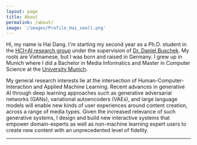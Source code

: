 ```yaml
---
layout: page
title: About
permalink: /about/
image: '/images/Profile_Hai_small.png'
---
```


Hi, my name is Hai Dang. I'm starting my second year as a Ph.D. student in the <a href="https://www.hciai.uni-bayreuth.de/en/index.html">HCI+AI research group</a> under the supervision of <a href="www.daniel-buschek.de">Dr. Daniel Buschek</a>. My roots are Vietnamese, but I was born and raised in Germany. I grew up in Munich where I did a Bachelor in Media Informatics and Master in Computer Science at the <a href="www.uni-muenchen.de">University Munich</a>.

My general research interests lie at the intersection of Human-Computer-Interaction and Applied Machine Learning. Recent advances in generative AI through deep learning approaches such as generative adversarial networks (GANs), variational autoencoders (VAEs), and large language models will enable new kinds of user experiences around content creation, across a range of media types. Given the increased relevance of such generative systems, I design and build new interactive systems that empower domain-experts as well as non-machine learning expert users to create new content with an unprecedented level of fidelity.

***
